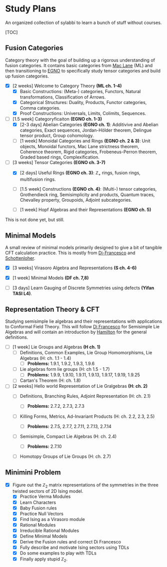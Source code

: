 # Study Plans

An organized collection of sylabbi to learn a bunch of stuff without courses.



[TOC]

## Fusion Categories

Category theory with the goal of building up a rigorous understanding of fusion categories. It contains basic categories from [Mac Lane](https://link.springer.com/book/10.1007/978-1-4757-4721-8) (ML) and then transitioning to [EGNO](https://math.mit.edu/~etingof/egnobookfinal.pdf) to specifically study tensor categories and build up fusion categories. 

- [x] [2 weeks] Welcome to Category Theory **(ML ch. 1-4)**
  - [x] Basic Constructions: (Meta-) categories, Functors, Natural transformations, Classification of Arrows.
  - [x] Categorical Structures: Duality, Products, Functor categories, Comma categories.
  - [x] Proof Constructions: Universals, Limits, Colimits, Sequences.
- [ ] [1.5 week] Categoryficaiton **(EGNO ch. 1-3)**
  - [x] [2-3 days] Abelian Categories **(EGNO ch. 1)**: Additivive and Abelian categories, Exact sequences, Jordan-Hölder theorem, Delingue tensor product, Group cohomology.
  - [ ] [1 week] Monoidal Categories and Rings **(EGNO ch. 2 & 3)**: Unit objects, Monoidal functors, Mac Lane strictness theorem, Coherence theorem, Rigid categories, Frobeneus-Perron theorem, Graded based rings, Complexification.
- [ ] [3 weeks] Tensor Categories **(EGNO ch. 3-7)**
  - [x] [2 days] Useful Rings **(EGNO ch. 3)**: $\mathbb{Z}_+$ rings, fusion rings, multifusion rings. 
  - [ ] [1.5 week] Constructions **(EGNO ch. 4)**: (Multi-) tensor categories, Grothendieck ring, Semisimplicity and products, Quantum traces, Chevalley property, Groupoids, Adjoint subcategories.
  - [ ] [1 week] Hopf Algebras and their Representations **(EGNO ch. 5)**
  



This is not done yet, but still.



## Minimal Models

A small review of minimal models primarily designed to give a bit of tangible CFT calculation practice. This is mostly from [Di-Francesco](https://link.springer.com/book/10.1007/978-1-4612-2256-9) and [Schottenloher](https://link.springer.com/book/10.1007/978-3-540-68628-6).

- [x] [3 weeks] Virasoro Algebra and Representations **(S ch. 4-6)**
- [x] [1 week] Minimal Models **(DF ch. 7,8)**
- [ ] [3 days] Learn Gauging of Discrete Symmetries using defects **(Yifan TASI L4)**. 



## Representation Theory & CFT

Studying semisimple lie algebras and their representations with applications to Conformal Field Theory. This will follow [Di Francesco](https://link.springer.com/book/10.1007/978-1-4612-2256-9) for Semisimple Lie Algebras and will contain an introduction by [Hamilton](https://link.springer.com/book/10.1007/978-3-319-68439-0) for the general definitions. 

- [ ] [1 week] Lie Groups and Algebras **(H ch. 1)**
  - [ ] Definitions, Common Examples, Lie Group Homomorphisms, Lie Algebras (H: ch. 1.1 - 1.4)
    - [ ] **Problems:** 1.9.1, 1.9.2, 1.9.3, 1.9.6
  - [ ] Lie algebras form lie groups (H: ch 1.5 - 1.7)
    - [ ] **Problems:** 1.9.9, 1.9.10, 1.9.11, 1.9.13, 1.9.17, 1.9.19, 1.9.25
  - [ ] Cartan's Theorem (H: ch. 1.8)

- [ ] [2 weeks] Hello world Representation of Lie Gralgebras **(H: ch. 2)**
  - [ ] Definitions, Branching Rules, Adjoint Representation (H: ch. 2.1)
    - [ ] **Problems:** 2.7.2, 2.7.3, 2.7.3
  - [ ] Killing Forms, Metrics, Ad-Invariant Products (H: ch. 2.2, 2.3, 2.5)
    - [ ] **Problems:** 2.7.5, 2.7.7, 2.7.11, 2.7.13, 2.7.14
  - [ ] Semisimple, Compact Lie Algebras (H: ch. 2.4)
    - [ ] **Problems:** 2.7.10
  - [ ] Homotopy Groups of Lie Groups (H: ch. 2.7)



## Minimini Problem

- [x] Figure out the $\mathbb{Z}_2$ matrix representations of the symmetries in the three twisted sectors of 2D Ising model.
  - [x] Practice Verma Modules
  - [x] Learn Characters
  - [x] Baby Fusion rules
  - [x] Practice Null Vectors
  - [x] Find Ising as a Virasoro module
  - [x] Rational Modules
  - [x] Irreducible Rational Modules
  - [x] Define Minimal Models
  - [x] Derive the Fusion rules and correct Di Francesco
  - [x] Fully describe and motivate Ising sectors using TDLs
  - [x] Do some examples to play with TDLs
  - [x] Finally apply stupid $\mathbb{Z}_2$.
